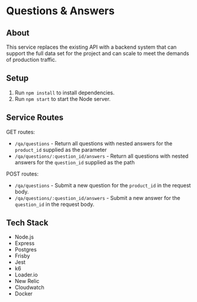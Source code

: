 # Questions & Answers

## About
This service replaces the existing API with a backend system that can support the full data set for the project and can scale to meet the demands of production traffic.

## Setup
1. Run `npm install` to install dependencies.
2. Run `npm start` to start the Node server.

## Service Routes

GET routes:
- `/qa/questions` - Return all questions with nested answers for the `product_id` supplied as the parameter
- `/qa/questions/:question_id/answers` - Return all questions with nested answers for the `question_id` supplied as the path

POST routes:
- `/qa/questions` - Submit a new question for the `product_id` in the request body.
- `/qa/questions/:question_id/answers` - Submit a new answer for the `question_id` in the request body.

## Tech Stack

- Node.js
- Express
- Postgres
- Frisby
- Jest
- k6
- Loader.io
- New Relic
- Cloudwatch
- Docker
